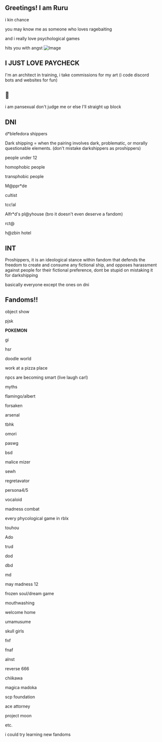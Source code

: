 ## Greetings! I am Ruru

i kin chance

you may know me as someone who loves ragebaiting


and i really love psychological games 


hits you with angst
![Image](https://github.com/user-attachments/assets/2a4fa8f1-827b-4a3a-a483-fd38fd13fc3f)
## I JUST LOVE PAYCHECK 
I'm an architect in training, 
i take commissions for my art
(i code discord bots and websites for fun)
## 🪷
i am pansexual don't judge me or else I'll straight up block

## DNI
d*blefedora shippers

Dark shipping = when the pairing involves dark, problematic, or morally questionable elements.
(don't mistake darkshippers as proshippers)

people under 12

homophobic people 

transphobic people

M@ppr*de 

cultist 

tcc!al

Alfr*d's pl@yhouse (bro it doesn't even deserve a fandom)

rct@

h@zbin hotel

## INT
Proshippers, it is an ideological stance within fandom that defends the freedom to create and consume any fictional ship, and opposes harassment against people for their fictional preference, dont be stupid on mistaking it for darkshipping

basically everyone except the ones on dni

## Fandoms!!
object show

pjsk

**POKEMON**

gi

hsr

doodle world

work at a pizza place

npcs are becoming smart (live laugh carl)

myths

flamingo/albert

forsaken

arsenal 

tbhk

omori

paswg

bsd

malice mizer

sewh 

regretavator 

persona4/5

vocaloid

madness combat 

every phycological game in rblx

touhou 

Ado

trud

dod

dbd

md

may madness 12

frozen soul/dream game

mouthwashing

welcome home

umamusume

skull girls

fnf

fnaf

alnst

reverse 666

chiikawa

magica madoka

scp foundation

ace attorney

project moon

etc.  


i could try learning new fandoms 
<!--  
**DieathofRuru/DeathofRuru** is a ✨ _special_ ✨ repository because its `README.md` (this file) appears on your GitHub profile.

Here are some ideas to get you started:

- 🔭 I’m currently working on ...
- 🌱 I’m currently learning ...
- 👯 I’m looking to collaborate on ...
- 🤔 I’m looking for help with ...
- 💬 Ask me about ...
- 📫 How to reach me: ...
- 😄 Pronouns: ...
- ⚡ Fun fact: ...
-->
